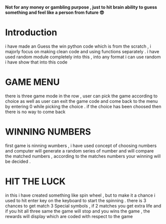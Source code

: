 **Not for any money or gambling purpose , just to hit brain ability to guess something and feel like a person from future 😎**
# Introduction 
i have made an Guess the win python code which is from the scratch , i majorly focus on making clean code and using functions separately . i have used random module completely into this , into any format i can use random i have show that into this code 
# GAME MENU
there is three game mode in the row , user can pick the game according to choice as well as user can exit the game code and come back to the menu by entering 0 while picking the choice . if the choice has been choosed then there is no way to come back 
# WINNING NUMBERS  
first game is ninning wumbers , i have used concept of choosing numbers and computer will generate a random series of number and will compare the matched numbers , according to the matches numbers your winning will be decided .
# HIT THE LUCK
in this i have created something like spin wheel , but to make it a chance i used to hit enter key on the keyboard to start the spinning . 
there is 3 chances to get match 3 Special symbols , if 2 matches you get extra life and if you hit all three same the game will stop and you wins the game , the rewards will display which are coded with respect to the game 



